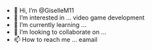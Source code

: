 - 👋 Hi, I’m @GiselleM11
- 👀 I’m interested in ... video game development
- 🌱 I’m currently learning ...
- 💞️ I’m looking to collaborate on ...
- 📫 How to reach me ... eamail

<!---
GiselleM11/GiselleM11 is a ✨ special ✨ repository because its `README.md` (this file) appears on your GitHub profile.
You can click the Preview link to take a look at your changes.
--->
